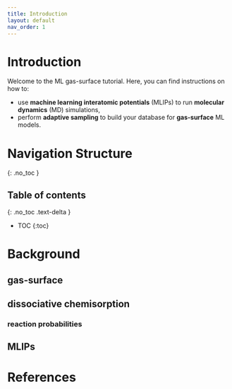 ```yaml
---
title: Introduction
layout: default
nav_order: 1
---
```


# Introduction
Welcome to the ML gas-surface tutorial. Here, you can find instructions on how to:
* use **machine learning interatomic potentials** (MLIPs) to run **molecular dynamics** (MD) simulations,
* perform **adaptive sampling** to build your database for **gas-surface** ML models.

# Navigation Structure
{: .no_toc }

## Table of contents
{: .no_toc .text-delta }

- TOC
{:toc}

# Background
## gas-surface
## dissociative chemisorption
### reaction probabilities
## MLIPs
# References
